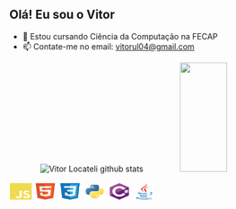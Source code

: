 ## Olá! Eu sou o Vitor

- 🌱 Estou cursando Ciência da Computação na FECAP
- 📫 Contate-me no email: vitorul04@gmail.com

<div align="center">  
  <img width="49%" height="195px" src="https://github-readme-stats.vercel.app/api?username=vitorlocateli&show_icons=true&count_private=true&hide_border=true&title_color=f0000CD&icon_color=f0000CD&text_color=c9d1d9&bg_color=0d1117" alt="Vitor Locateli github stats" /> 
  <img width="41%" height="195px" src="https://github-readme-stats.vercel.app/api/top-langs/?username=vitorlocateli&layout=compact&hide_border=true&title_color=f0000CD&text_color=f0000CD&bg_color=0d1117" />
</div>

<div style="display: inline_block"><br>
  <img align="center" alt="Vitor-Js" height="30" width="40" src="https://raw.githubusercontent.com/devicons/devicon/master/icons/javascript/javascript-plain.svg">
  <img align="center" alt="Vitor-HTML" height="30" width="40" src="https://raw.githubusercontent.com/devicons/devicon/master/icons/html5/html5-original.svg">
  <img align="center" alt="Vitor-CSS" height="30" width="40" src="https://raw.githubusercontent.com/devicons/devicon/master/icons/css3/css3-original.svg">
  <img align="center" alt="Vitor-Python" height="30" width="40" src="https://raw.githubusercontent.com/devicons/devicon/master/icons/python/python-original.svg">
  <img align="center" alt="Vitor-Csharp" height="30" width="40" src="https://raw.githubusercontent.com/devicons/devicon/master/icons/csharp/csharp-original.svg">
  <img align="center" alt="Vitor-Java" height="30" width="40" src="https://raw.githubusercontent.com/devicons/devicon/master/icons/java/java-original.svg">
</div>


